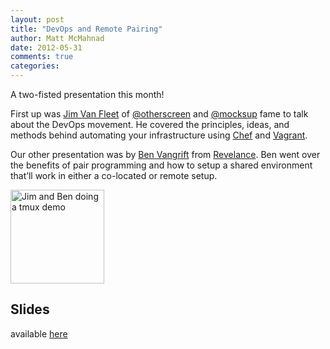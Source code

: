```yaml
---
layout: post
title: "DevOps and Remote Pairing"
author: Matt McMahnad
date: 2012-05-31
comments: true
categories: 
---
```


A two-fisted presentation this month!

First up was [Jim Van Fleet](http://jimvanfleet.com/) of [@otherscreen](http://otherscreen.com/) and [@mocksup](http://mocksup.com/) fame to talk about the DevOps movement. He covered the principles, ideas, and methods behind automating your infrastructure using [Chef](http://www.opscode.com/chef) and [Vagrant](http://vagrantup.com/).

Our other presentation was by [Ben Vangrift](http://ben.vandgrift.com/) from [Revelance](http://thinkrelevance.com/). Ben went over the benefits of pair programming and how to setup a shared environment that’ll work in either a co-located or remote setup.

<a href="http://twitpic.com/9w1g8z" title="Jim and Ben doing a tmux demo"><img src="http://twitpic.com/show/thumb/9w1g8z.jpg" width="150" height="150" alt="Jim and Ben doing a tmux demo"></a>

## Slides ##

available [here](http://ben.vandgrift.com/talks/remote-pairing.pdf)

